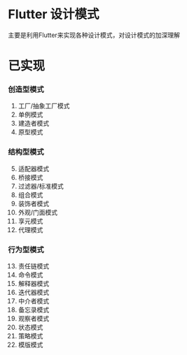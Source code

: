 # Flutter 设计模式
主要是利用Flutter来实现各种设计模式，对设计模式的加深理解

# 已实现
### 创造型模式
1. 工厂/抽象工厂模式
2. 单例模式
3. 建造者模式
4. 原型模式

### 结构型模式
5. 适配器模式
6. 桥接模式
7. 过滤器/标准模式
8. 组合模式
9. 装饰者模式
10. 外观/门面模式
11. 享元模式
12. 代理模式

### 行为型模式
13. 责任链模式
14. 命令模式
15. 解释器模式
16. 迭代器模式
17. 中介者模式
18. 备忘录模式
19. 观察者模式
20. 状态模式
21. 策略模式
22. 模版模式
